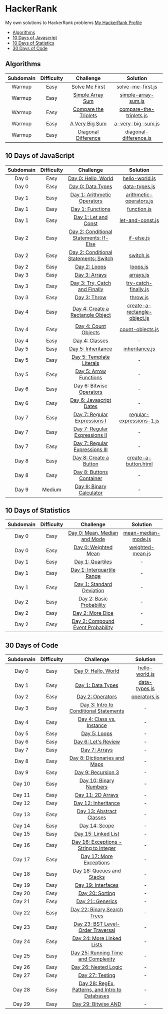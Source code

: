 # HackerRank
My own solutions to HackerRank problems
[My HackerRank Profile](https://www.hackerrank.com/lucasdesousa)


* [Algorithms](#algorithms)
* [10 Days of Javascript](#10-days-of-javascript)
* [10 Days of Statistics](#10-days-of-statistics)
* [30 Days of Code](#30-days-of-code)


## Algorithms
| Subdomain | Difficulty | Challenge | Solution |
|:---------:|:----------:|:---------:|:--------:|
|Warmup|Easy|[Solve Me First](https://www.hackerrank.com/challenges/solve-me-first/problem)|[solve-me-first.js](Algorithms/solve-me-first.js)|
|Warmup|Easy|[Simple Array Sum](https://www.hackerrank.com/challenges/simple-array-sum/problem)|[simple-array-sum.js](Algorithms/simple-array-sum.js)|
|Warmup|Easy|[Compare the Triplets](https://www.hackerrank.com/challenges/compare-the-triplets/problem)|[compare-the-triplets.js](Algorithms/compare-the-triplets.js)|
|Warmup|Easy|[A Very Big Sum](https://www.hackerrank.com/challenges/a-very-big-sum/problem)|[a-very-big-sum.js](Algorithms/a-very-big-sum.js)|
|Warmup|Easy|[Diagonal Difference](https://www.hackerrank.com/challenges/diagonal-difference/problem)|[diagonal-difference.js](Algorithms/diagonal-difference.js)|


## 10 Days of JavaScript
| Subdomain | Difficulty | Challenge | Solution |
|:---------:|:----------:|:---------:|:--------:|
|Day 0|Easy|[Day 0: Hello, World](https://www.hackerrank.com/challenges/js10-hello-world/problem)|[hello-world.js](10-Days-of-Javascript/hello-world.js)|
|Day 0|Easy|[Day 0: Data Types](https://www.hackerrank.com/challenges/js10-data-types/problem)|[data-types.js](10-Days-of-Javascript/data-types.js)|
|Day 1|Easy|[Day 1: Arithmetic Operators](https://www.hackerrank.com/challenges/js10-arithmetic-operators/problem)|[arithmetic-operators.js](10-Days-of-Javascript/arithmetic-operators.js)|
|Day 1|Easy|[Day 1: Functions](https://www.hackerrank.com/challenges/js10-function/problem)|[function.js](10-Days-of-Javascript/functions.js)|
|Day 1|Easy|[Day 1: Let and Const](https://www.hackerrank.com/challenges/js10-let-and-const/problem)|[let-and-const.js](10-Days-of-Javascript/let-and-const.js)|
|Day 2|Easy|[Day 2: Conditional Statements: If-Else](https://www.hackerrank.com/challenges/js10-if-else/problem)|[if-else.js](10-Days-of-Javascript/if-else.js)|
|Day 2|Easy|[Day 2: Conditional Statements: Switch](https://www.hackerrank.com/challenges/js10-switch/problem)|[switch.js](10-Days-of-Javascript/switch.js)|
|Day 2|Easy|[Day 2: Loops](https://www.hackerrank.com/challenges/js10-loops/problem)|[loops.js](10-Days-of-Javascript/loops.js)|
|Day 3|Easy|[Day 3: Arrays](https://www.hackerrank.com/challenges/js10-arrays/problem)|[arrays.js](10-Days-of-Javascript/arrays.js)|
|Day 3|Easy|[Day 3: Try, Catch and Finally](https://www.hackerrank.com/challenges/js10-try-catch-and-finally/problem)|[try-catch-finally.js](10-Days-of-Javascript/try-catch-finally.js)|
|Day 3|Easy|[Day 3: Throw](https://www.hackerrank.com/challenges/js10-throw/problem)|[throw.js](10-Days-of-Javascript/throw.js)|
|Day 4|Easy|[Day 4: Create a Rectangle Object](https://www.hackerrank.com/challenges/js10-objects/problem)|[create-a-rectangle-object.js](10-Days-of-Javascript/create-a-rectangle-object.js)|
|Day 4|Easy|[Day 4: Count Objects](https://www.hackerrank.com/challenges/js10-count-objects/problem)|[count-objects.js](10-Days-of-Javascript/count-objects.js)|
|Day 4|Easy|[Day 4: Classes](https://www.hackerrank.com/challenges/js10-class/problem)|-|
|Day 5|Easy|[Day 5: Inheritance](https://www.hackerrank.com/challenges/js10-inheritance/problem)|[inheritance.js](10-Days-of-Javascript/inheritance.js)|
|Day 5|Easy|[Day 5: Template Literals](https://www.hackerrank.com/challenges/js10-template-literals/problem)|-|
|Day 5|Easy|[Day 5: Arrow Functions](https://www.hackerrank.com/challenges/js10-arrows/problem)|-|
|Day 6|Easy|[Day 6: Bitwise Operators](https://www.hackerrank.com/challenges/js10-bitwise/problem)|-|
|Day 6|Easy|[Day 6: Javascript Dates](https://www.hackerrank.com/challenges/js10-date/problem)|-|
|Day 7|Easy|[Day 7: Regular Expressions I](https://www.hackerrank.com/challenges/js10-regexp-1/problem)|[regular-expressions-1.js](10-Days-of-Javascript/regular-expressions-1.js)|
|Day 7|Easy|[Day 7: Regular Expressions II](https://www.hackerrank.com/challenges/js10-regexp-2/problem)|-|
|Day 7|Easy|[Day 7: Regular Expressions III](https://www.hackerrank.com/challenges/js10-regexp-3/problem)|-|
|Day 8|Easy|[Day 8: Create a Button](https://www.hackerrank.com/challenges/js10-create-a-button/problem)|[create-a-button.html](10-Days-of-Javascript/create-a-button.html)|
|Day 8|Easy|[Day 8: Buttons Container](https://www.hackerrank.com/challenges/js10-buttons-container/problem)|-|
|Day 9|Medium|[Day 9: Binary Calculator](https://www.hackerrank.com/challenges/js10-binary-calculator/problem)|-|


## 10 Days of Statistics
| Subdomain | Difficulty | Challenge | Solution |
|:---------:|:----------:|:---------:|:--------:|
|Day 0|Easy|[Day 0: Mean, Median and Mode](https://www.hackerrank.com/challenges/s10-basic-statistics/problem)|[mean-median-mode.js](10-Days-of-Statistics/mean-median-mode.js)|
|Day 0|Easy|[Day 0: Weighted Mean](https://www.hackerrank.com/challenges/s10-weighted-mean/problem)|[weighted-mean.js](10-Days-of-Statistics/weighted-mean.js)|
|Day 1|Easy|[Day 1: Quartiles](https://www.hackerrank.com/challenges/s10-quartiles/problem)|-|
|Day 1|Easy|[Day 1: Interquartile Range](https://www.hackerrank.com/challenges/s10-interquartile-range/problem)|-|
|Day 1|Easy|[Day 1: Standard Deviation](https://www.hackerrank.com/challenges/s10-standard-deviation/problem)|-|
|Day 2|Easy|[Day 2: Basic Probability](https://www.hackerrank.com/challenges/s10-mcq-1/problem)|-|
|Day 2|Easy|[Day 2: More Dice](https://www.hackerrank.com/challenges/s10-mcq-2/problem)|-|
|Day 2|Easy|[Day 2: Compound Event Probability](https://www.hackerrank.com/challenges/s10-mcq-3/problem)|-|


## 30 Days of Code
| Subdomain | Difficulty | Challenge | Solution |
|:---------:|:----------:|:---------:|:--------:|
|Day 0|Easy|[Day 0: Hello, World](https://www.hackerrank.com/challenges/30-hello-world/problem)|[hello-world.js](30-Days-of-Code/hello-world.js)|
|Day 1|Easy|[Day 1: Data Types](https://www.hackerrank.com/challenges/30-data-types/problem)|[data-types.js](30-Days-of-Code/data-types.js)|
|Day 2|Easy|[Day 2: Operators](https://www.hackerrank.com/challenges/30-operators/problem)|[operators.js](30-Days-of-Code/operators.js)|
|Day 3|Easy|[Day 3: Intro to Conditional Statements](https://www.hackerrank.com/domains/tutorials/30-days-of-code)|-|
|Day 4|Easy|[Day 4: Class vs. Instance](https://www.hackerrank.com/domains/tutorials/30-days-of-code)|-|
|Day 5|Easy|[Day 5: Loops](https://www.hackerrank.com/domains/tutorials/30-days-of-code)|-|
|Day 6|Easy|[Day 6: Let's Review](https://www.hackerrank.com/domains/tutorials/30-days-of-code)|-|
|Day 7|Easy|[Day 7: Arrays](https://www.hackerrank.com/domains/tutorials/30-days-of-code)|-|
|Day 8|Easy|[Day 8: Dictionaries and Maps](https://www.hackerrank.com/domains/tutorials/30-days-of-code)|-|
|Day 9|Easy|[Day 9: Recursion 3](https://www.hackerrank.com/domains/tutorials/30-days-of-code)|-|
|Day 10|Easy|[Day 10: Binary Numbers](https://www.hackerrank.com/domains/tutorials/30-days-of-code)|-|
|Day 11|Easy|[Day 11: 2D Arrays](https://www.hackerrank.com/domains/tutorials/30-days-of-code)|-|
|Day 12|Easy|[Day 12: Inheritance](https://www.hackerrank.com/domains/tutorials/30-days-of-code)|-|
|Day 13|Easy|[Day 13: Abstract Classes](https://www.hackerrank.com/domains/tutorials/30-days-of-code)|-|
|Day 14|Easy|[Day 14: Scope](https://www.hackerrank.com/domains/tutorials/30-days-of-code)|-|
|Day 15|Easy|[Day 15: Linked List](https://www.hackerrank.com/domains/tutorials/30-days-of-code)|-|
|Day 16|Easy|[Day 16: Exceptions - String to Integer](https://www.hackerrank.com/domains/tutorials/30-days-of-code)|-|
|Day 17|Easy|[Day 17: More Exceptions](https://www.hackerrank.com/domains/tutorials/30-days-of-code)|-|
|Day 18|Easy|[Day 18: Queues and Stacks](https://www.hackerrank.com/domains/tutorials/30-days-of-code)|-|
|Day 19|Easy|[Day 19: Interfaces](https://www.hackerrank.com/domains/tutorials/30-days-of-code)|-|
|Day 20|Easy|[Day 20: Sorting](https://www.hackerrank.com/domains/tutorials/30-days-of-code)|-|
|Day 21|Easy|[Day 21: Generics](https://www.hackerrank.com/domains/tutorials/30-days-of-code)|-|
|Day 22|Easy|[Day 22: Binary Search Trees](https://www.hackerrank.com/domains/tutorials/30-days-of-code)|-|
|Day 23|Easy|[Day 23: BST Level-Order Traversal](https://www.hackerrank.com/domains/tutorials/30-days-of-code)|-|
|Day 24|Easy|[Day 24: More Linked Lists](https://www.hackerrank.com/domains/tutorials/30-days-of-code)|-|
|Day 25|Easy|[Day 25: Running Time and Complexity](https://www.hackerrank.com/domains/tutorials/30-days-of-code)|-|
|Day 26|Easy|[Day 26: Nested Logic](https://www.hackerrank.com/domains/tutorials/30-days-of-code)|-|
|Day 27|Easy|[Day 27: Testing](https://www.hackerrank.com/domains/tutorials/30-days-of-code)|-|
|Day 28|Easy|[Day 28: RegEx, Patterns, and Intro to Databases](https://www.hackerrank.com/domains/tutorials/30-days-of-code)|-|
|Day 29|Easy|[Day 29: Bitwise AND](https://www.hackerrank.com/domains/tutorials/30-days-of-code)|-|